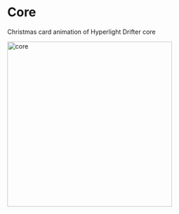 # Core

Christmas card animation of Hyperlight Drifter core

<img width="375" alt="core" src="https://user-images.githubusercontent.com/14013616/50382457-58bb2980-0697-11e9-8508-fcbe1c2faa89.png">
